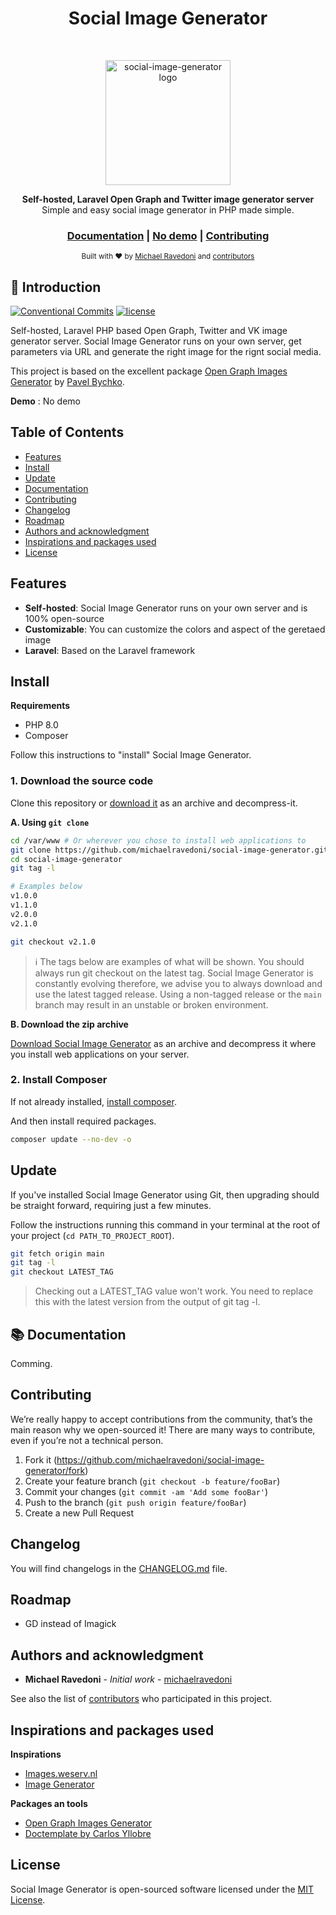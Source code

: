 <h1 align="center">Social Image Generator</h1> <br>
<p align="center">
    <img alt="social-image-generator logo" title="social-image-generator logo" src="https://img.icons8.com/color/344/edit-image.png" width="200">
</p>
<div align="center">
  <strong>Self-hosted, Laravel Open Graph and Twitter image generator server</strong>
</div>
<div align="center">
  Simple and easy social image generator in PHP made simple.
</div>

<div align="center">
  <h3>
    <a href="https://github.com/michaelravedoni/social-image-generator#documentation">Documentation</a>
    <span> | </span>
    <a href="#">No demo</a>
    <span> | </span>
    <a href="https://github.com/michaelravedoni/social-image-generator#contributing">
      Contributing
    </a>
  </h3>
</div>

<div align="center">
  <sub>Built with ❤︎ by
  <a href="https://michaelravedoni.ch">Michael Ravedoni</a> and
  <a href="https://github.com/michaelravedoni/social-image-generator/contributors">
    contributors
  </a>
  </sub>
</div>

## 👋 Introduction

[![Conventional Commits](https://img.shields.io/badge/Conventional%20Commits-1.0.0-yellow.svg?style=flat-square)](https://conventionalcommits.org)
[![license](https://img.shields.io/github/license/michaelravedoni/social-image-generator.svg?style=flat-square)](https://github.com/michaelravedoni/social-image-generator/blob/master/LICENSE)

Self-hosted, Laravel PHP based Open Graph, Twitter and VK image generator server. Social Image Generator runs on your own server, get parameters via URL and generate the right image for the rignt social media.

This project is based on the excellent package [Open Graph Images Generator](https://github.com/abordage/og-images) by [Pavel Bychko](https://github.com/abordage).

**Demo** : No demo


## Table of Contents

- [Features](#features)
- [Install](#install)
- [Update](#update)
- [Documentation](#documentation)
- [Contributing](#contributing)
- [Changelog](#changelog)
- [Roadmap](#roadmap)
- [Authors and acknowledgment](#authors-and-acknowledgment)
- [Inspirations and packages used](#inspirations-and-packages-used)
- [License](#license)

## Features

- **Self-hosted**: Social Image Generator runs on your own server and is 100% open-source
- **Customizable**: You can customize the colors and aspect of the geretaed image
- **Laravel**: Based on the Laravel framework

## Install

**Requirements**

- PHP 8.0
- Composer

Follow this instructions to "install" Social Image Generator.

### 1. Download the source code

Clone this repository or [download it](https://github.com/michaelravedoni/social-image-generator/archive/master.zip) as an archive and decompress-it.

**A. Using `git clone`**

```bash
cd /var/www # Or wherever you chose to install web applications to
git clone https://github.com/michaelravedoni/social-image-generator.git
cd social-image-generator
git tag -l

# Examples below
v1.0.0
v1.1.0
v2.0.0
v2.1.0
```

```bash
git checkout v2.1.0
```
> ℹ️ The tags below are examples of what will be shown. You should always run git checkout on the latest tag. Social Image Generator is constantly evolving therefore, we advise you to always download and use the latest tagged release. Using a non-tagged release or the `main` branch may result in an unstable or broken environment.

**B. Download the zip archive**

[Download Social Image Generator](https://github.com/michaelravedoni/social-image-generator/archive/master.zip) as an archive and decompress it where you install web applications on your server.

### 2. Install Composer

If not already installed, [install composer](https://getcomposer.org/download/).

And then install required packages.

```bash
composer update --no-dev -o
```

## Update

If you've installed Social Image Generator using Git, then upgrading should be straight forward, requiring just a few minutes.

Follow the instructions running this command in your terminal at the root of your project (`cd PATH_TO_PROJECT_ROOT`).

```bash
git fetch origin main
git tag -l
git checkout LATEST_TAG
```
> Checking out a LATEST_TAG value won't work. You need to replace this with the latest version from the output of git tag -l.


## 📚 Documentation

Comming.

## Contributing

We’re really happy to accept contributions from the community, that’s the main reason why we open-sourced it! There are many ways to contribute, even if you’re not a technical person.

1. Fork it (<https://github.com/michaelravedoni/social-image-generator/fork>)
2. Create your feature branch (`git checkout -b feature/fooBar`)
3. Commit your changes (`git commit -am 'Add some fooBar'`)
4. Push to the branch (`git push origin feature/fooBar`)
5. Create a new Pull Request

## Changelog

You will find changelogs in the [CHANGELOG.md](https://github.com/michaelravedoni/social-image-generator/blob/master/CHANGELOG.md) file.

## Roadmap

- GD instead of Imagick

## Authors and acknowledgment

- **Michael Ravedoni** - *Initial work* - [michaelravedoni](https://github.com/michaelravedoni)

See also the list of [contributors](https://github.com/michaelravedoni/social-image-generator/contributors) who participated in this project.

## Inspirations and packages used

**Inspirations**
- [Images.weserv.nl](https://github.com/weserv/images)
- [Image Generator](https://github.com/nicoverbruggen/image-generator)

**Packages an tools**

- [Open Graph Images Generator](https://github.com/abordage/og-images)
- [Doctemplate by Carlos Yllobre](https://github.com/charlyllo/doctemplate)

## License

Social Image Generator is open-sourced software licensed under the [MIT License](https://opensource.org/licenses/MIT).
